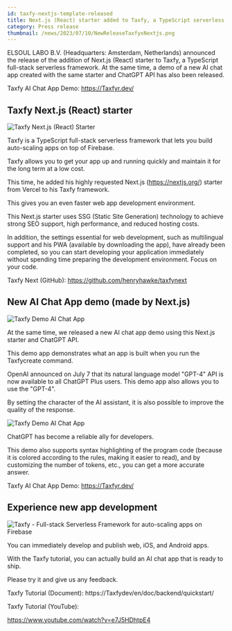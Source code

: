 ```yaml
---
id: taxfy-nextjs-template-released
title: Next.js (React) starter added to Taxfy, a TypeScript serverless framework. A new AI Chat App demo has also been released.
category: Press release
thumbnail: /news/2023/07/10/NewReleaseTaxfyxNextjs.png
---
```


ELSOUL LABO B.V. (Headquarters: Amsterdam, Netherlands) announced the release of the addition of Next.js (React) starter to Taxfy, a TypeScript full-stack serverless framework. At the same time, a demo of a new AI chat app created with the same starter and ChatGPT API has also been released.

Taxfy AI Chat App Demo: https://Taxfyr.dev/

## Taxfy Next.js (React) starter

![Taxfy Next.js (React) Starter](/news/2023/07/10/WebAppBoilerplate.png)

Taxfy is a TypeScript full-stack serverless framework that lets you build auto-scaling apps on top of Firebase.

Taxfy allows you to get your app up and running quickly and maintain it for the long term at a low cost.

This time, he added his highly requested Next.js (https://nextjs.org/) starter from Vercel to his Taxfy framework.

This gives you an even faster web app development environment.

This Next.js starter uses SSG (Static Site Generation) technology to achieve strong SEO support, high performance, and reduced hosting costs.

In addition, the settings essential for web development, such as multilingual support and his PWA (available by downloading the app), have already been completed, so you can start developing your application immediately without spending time preparing the development environment. Focus on your code.

Taxfy Next (GitHub): https://github.com/henryhawke/taxfynext

## New AI Chat App demo (made by Next.js)

![Taxfy Demo AI Chat App](/news/2023/07/10/CreateChatRoom.png)

At the same time, we released a new AI chat app demo using this Next.js starter and ChatGPT API.

This demo app demonstrates what an app is built when you run the Taxfycreate command.

OpenAI announced on July 7 that its natural language model "GPT-4" API is now available to all ChatGPT Plus users. This demo app also allows you to use the "GPT-4".

By setting the character of the AI assistant, it is also possible to improve the quality of the response.

![Taxfy Demo AI Chat App](/news/2023/07/10/ChatWithCodeHighlight.png)

ChatGPT has become a reliable ally for developers.

This demo also supports syntax highlighting of the program code (because it is colored according to the rules, making it easier to read), and by customizing the number of tokens, etc., you can get a more accurate answer.

Taxfy AI Chat App Demo: https://Taxfyr.dev/

## Experience new app development

![Taxfy - Full-stack Serverless Framework for auto-scaling apps on Firebase](/news/2023/06/13/EffortlessServerlessTaxfy.png)

You can immediately develop and publish web, iOS, and Android apps.

With the Taxfy tutorial, you can actually build an AI chat app that is ready to ship.

Please try it and give us any feedback.

Taxfy Tutorial (Document): https://Taxfydev/en/doc/backend/quickstart/

Taxfy Tutorial (YouTube):

https://www.youtube.com/watch?v=e7J5HDhtpE4

